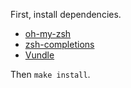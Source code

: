 First, install dependencies.

* [oh-my-zsh](https://github.com/robbyrussell/oh-my-zsh)
* [zsh-completions](https://github.com/zsh-users/zsh-completions#oh-my-zsh)
* [Vundle](https://github.com/VundleVim/Vundle.vim)

Then `make install`.
